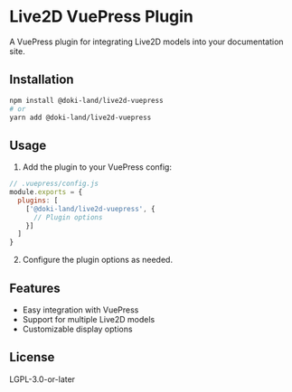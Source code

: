 # Live2D VuePress Plugin

A VuePress plugin for integrating Live2D models into your documentation site.

## Installation

```bash
npm install @doki-land/live2d-vuepress
# or
yarn add @doki-land/live2d-vuepress
```

## Usage

1. Add the plugin to your VuePress config:

```js
// .vuepress/config.js
module.exports = {
  plugins: [
    ['@doki-land/live2d-vuepress', {
      // Plugin options
    }]
  ]
}
```

2. Configure the plugin options as needed.

## Features

- Easy integration with VuePress
- Support for multiple Live2D models
- Customizable display options

## License

LGPL-3.0-or-later
